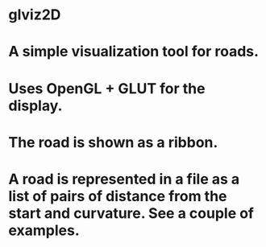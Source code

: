 # glviz2D
# A simple visualization tool for roads. 
# Uses OpenGL + GLUT for the display.
# The road is shown as a ribbon.
# A road is represented in a file as a list of pairs of distance from the start and curvature. See a couple of examples.
